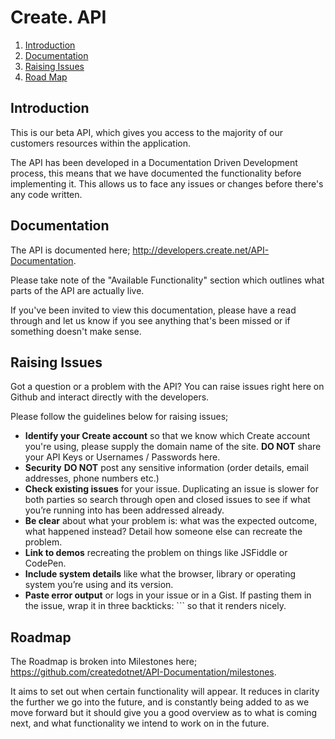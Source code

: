 # Create. API

1. [Introduction](#introduction)
1. [Documentation](#documentation)
1. [Raising Issues](#raising-issues)
1. [Road Map](#road-map)

## Introduction
This is our beta API, which gives you access to the majority of our customers resources within the application. 

The API has been developed in a Documentation Driven Development process, this means that we have documented the functionality before implementing it. This allows us to face any issues or changes before there's any code written. 

## Documentation
The API is documented here; http://developers.create.net/API-Documentation.

Please take note of the "Available Functionality" section which outlines what parts of the API are actually live. 

If you've been invited to view this documentation, please have a read through and let us know if you see anything that's been missed or if something doesn't make sense.
	
## Raising Issues
Got a question or a problem with the API? You can raise issues right here on Github and interact directly with the developers. 

Please follow the guidelines below for raising issues;

* **Identify your Create account** so that we know which Create account you're using, please supply the domain name of the site. **DO NOT** share your API Keys or Usernames / Passwords here.
* **Security** **DO NOT** post any sensitive information (order details, email addresses, phone numbers etc.)
* **Check existing issues** for your issue. Duplicating an issue is slower for both parties so search through open and closed issues to see if what you’re running into has been addressed already.
* **Be clear** about what your problem is: what was the expected outcome, what happened instead? Detail how someone else can recreate the problem.
* **Link to demos** recreating the problem on things like JSFiddle or CodePen.
* **Include system details** like what the browser, library or operating system you’re using and its version.
* **Paste error output** or logs in your issue or in a Gist. If pasting them in the issue, wrap it in three backticks: ``` so that it renders nicely.

## Roadmap
The Roadmap is broken into Milestones here; https://github.com/createdotnet/API-Documentation/milestones. 

It aims to set out when certain functionality will appear. It reduces in clarity the further we go into the future, and is constantly being added to as we move forward but it should give you a good overview as to what is coming next, and what functionality we intend to work on in the future.
